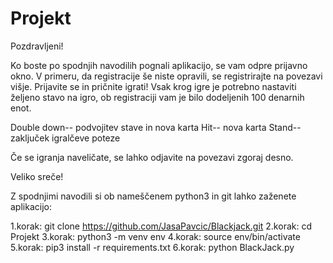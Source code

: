 # Projekt
Pozdravljeni!

Ko boste po spodnjih navodilih pognali aplikacijo, se vam odpre prijavno okno. V primeru, da registracije še niste opravili, se registrirajte na povezavi višje. Prijavite se in pričnite igrati! Vsak krog igre je potrebno nastaviti željeno stavo na igro, ob registraciji vam je bilo dodeljenih 100 denarnih enot.

Double down-- podvojitev stave in nova karta
Hit-- nova karta
Stand-- zaključek igralčeve poteze

Če se igranja naveličate, se lahko odjavite na povezavi zgoraj desno.

Veliko sreče!




Z spodnjimi navodili si ob nameščenem python3 in git lahko zaženete aplikacijo:

1.korak: git clone https://github.com/JasaPavcic/Blackjack.git
2.korak: cd Projekt
3.korak: python3 -m venv env
4.korak: source env/bin/activate
5.korak: pip3 install -r requirements.txt
6.korak: python BlackJack.py
